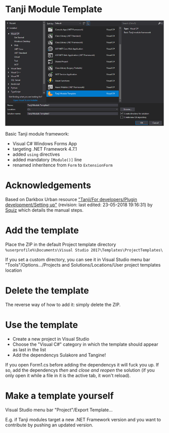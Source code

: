 # Tanji Module Template
![New project](New%20project.png)

Basic Tanji module framework:
- Visual C# Windows Forms App
- targeting .NET Framework 4.7.1
- added `using` directives
- added mandatory `[Module()]` line
- renamed inheritence from `Form` to `ExtensionForm`

# Acknowledgements
Based on Darkbox Urban resource ["Tanji/For developers/Plugin development/Setting up"](https://urban.darkbox.nl/tanji/develop/7) (revision: last edited: 23-05-2018 19:16:31) by [Squiz](https://urban.darkbox.nl/account/Squiz) which details the manual steps.

# Add the template
Place the ZIP in the default Project template directory `%userprofile%\Documents\Visual Studio 2017\Templates\ProjectTemplates\`

If you set a custom directory, you can see it in Visual Studio menu bar "Tools"/Options…/Projects and Solutions/Locations/User project templates location

# Delete the template
The reverse way of how to add it: simply delete the ZIP.

# Use the template
- Create a new project in Visual Studio
- Choose the "Visual C#" category in which the template should appear as last in the list
- Add the dependencys Sulakore and Tangine!

If you open Form1.cs before adding the dependencys it will fuck you up. If so, add the dependencys *then* and *close and reopen* the solution (if you only open it while a file in it is the active tab, it won't reload).

# Make a template yourself
Visual Studio menu bar "Project"/Export Template…

E.g. if Tanji modules target a new .NET Framework version and you want to contribute by pushing an updated version.
